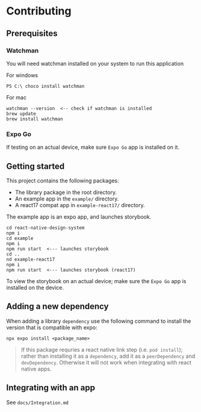 # Contributing

## Prerequisites

### Watchman

You will need watchman installed on your system to run this application

For windows

```
PS C:\ choco install watchman
```

For mac

```
watchman --version  <-- check if watchman is installed
brew update
brew install watchman
```

### Expo Go

If testing on an actual device, make sure `Expo Go` app is installed on it.

## Getting started

This project contains the following packages:

- The library package in the root directory.
- An example app in the `example/` directory.
- A react17 compat app in `example-react17/` directory.

The example app is an expo app, and launches storybook.

```
cd react-native-design-system
npm i
cd example
npm i
npm run start  <--- launches storybook
cd ..
nd example-react17
npm i
npm run start  <--- launches storybook (react17)
```

To view the storybook on an actual device; make sure the `Expo Go` app is installed on the device.

## Adding a new dependency

When adding a library `dependency` use the following command to install the version that is compatible with expo:

```
npx expo install <package_name>
```

> If this package requries a react native link step (i.e. `pod install`); rather than installing it as a `dependency`, add it as a `peerDependency` and `devDependency`. Otherwise it will not work when integrating with react native apps.

## Integrating with an app

See `docs/Integration.md`
